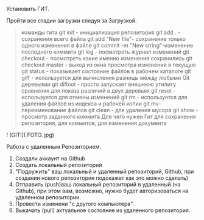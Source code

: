 Установить ГИТ.

Пройти все стадии загрузки следуя за Загрузкой.

> команды гита
git init - инициализация репозитория
git add . - сохранения всего файла
git add "New file"- сохранение только одного изменения в файле
git commit -m "New string"-изменение последнего коммита
git log - посмотреть журнал изменений
git checkout - посмотреть какие именно изменения сохранились
git checkout master - выход из окна просмотра изменений в текущую
git status - показывает состояние файлов в рабочем каталоге
git giff - используется для вычисления разницы между любыми Git 
деревьями
git diftool - просто запускает внешнюю утилиту сравнения для показа различий в двух деревьях
git reset - используется для отмены изменений
git rm - используется для удаления файлов из индекса и рабочей копии
git mv- переименование файлов
git clean - для удаления мусора
git show - просмотр заданного коммита
 > Для чего нужен Гит
 для сохранения репозитория, для коммитов, для изменения документа

 ! [GIT!]( FOTO. jpg)


 Работа с удаленным Репозиторием.

 1. Создали аккаунт на Github
 2. Создать локальный репозиторий
 3. "Подружить" ваш локальный и удаленный репозиторий, Github, при создании нового репозитория 
 подскажет как это можно сделать)
 4. Отправить (push)ваш локальный репозиторий в удаленный (на Github), при этом вам, возможно, нужно будет авторизоваться на удаленном репозитории.
 5. Провести изменени "с другого компьютера".
 6. Выкачать (pull) актуальное состояние из удаленного репозитория.